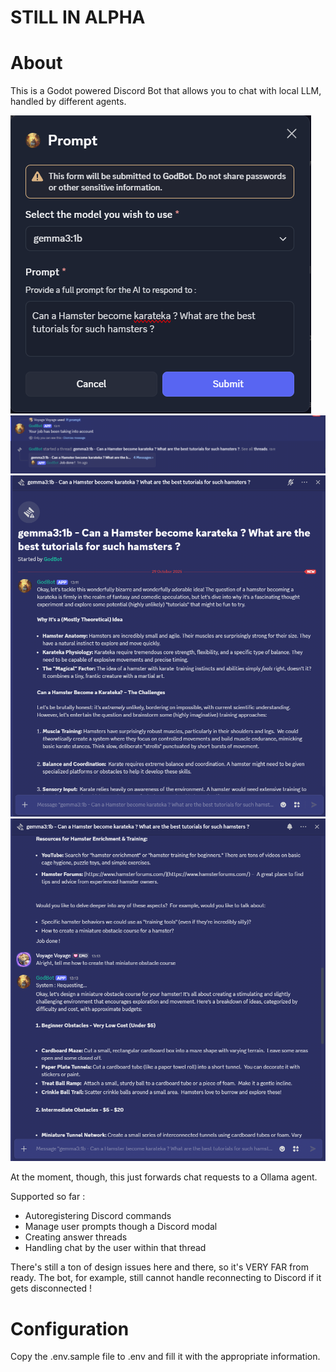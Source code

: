 # STILL IN ALPHA

# About

This is a Godot powered Discord Bot that allows you to chat with local LLM, handled by different agents.

![Prompt Modal](./screenshots/alpha-discord-prompt.png)
![Thread](./screenshots/alpha-discord-prompt-thread.png)
![Result](./screenshots/alpha-discord-prompt-result.png)
![Chat](./screenshots/alpha-discord-prompt-chat.png)

At the moment, though, this just forwards chat requests to a Ollama agent.

Supported so far :
* Autoregistering Discord commands
* Manage user prompts though a Discord modal
* Creating answer threads
* Handling chat by the user within that thread

There's still a ton of design issues here and there, so it's VERY FAR from ready.
The bot, for example, still cannot handle reconnecting to Discord if it gets disconnected !

# Configuration

Copy the .env.sample file to .env and fill it with the appropriate information.
